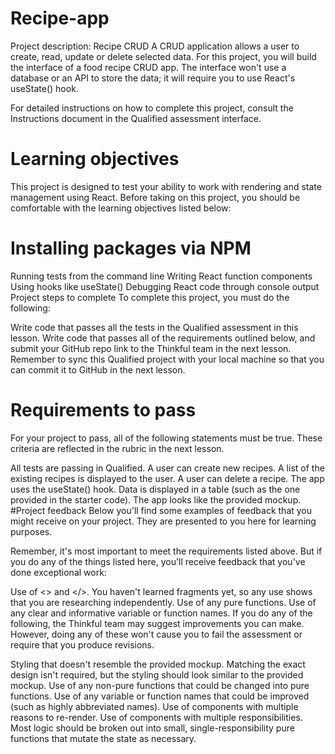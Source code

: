 # Recipe-app

Project description: Recipe CRUD
A CRUD application allows a user to create, read, update or delete selected data. For this project, you will build the interface of a food recipe CRUD app. The interface won't use a database or an API to store the data; it will require you to use React's useState() hook.

For detailed instructions on how to complete this project, consult the Instructions document in the Qualified assessment interface.

# Learning objectives
This project is designed to test your ability to work with rendering and state management using React. Before taking on this project, you should be comfortable with the learning objectives listed below:

# Installing packages via NPM
Running tests from the command line
Writing React function components
Using hooks like useState()
Debugging React code through console output
Project steps to complete
To complete this project, you must do the following:

Write code that passes all the tests in the Qualified assessment in this lesson.
Write code that passes all of the requirements outlined below, and submit your GitHub repo link to the Thinkful team in the next lesson.
Remember to sync this Qualified project with your local machine so that you can commit it to GitHub in the next lesson.

# Requirements to pass
For your project to pass, all of the following statements must be true. These criteria are reflected in the rubric in the next lesson.

All tests are passing in Qualified.
A user can create new recipes.
A list of the existing recipes is displayed to the user.
A user can delete a recipe.
The app uses the useState() hook.
Data is displayed in a table (such as the one provided in the starter code).
The app looks like the provided mockup.
#Project feedback Below you'll find some examples of feedback that you might receive on your project. They are presented to you here for learning purposes.

Remember, it's most important to meet the requirements listed above. But if you do any of the things listed here, you'll receive feedback that you've done exceptional work:

Use of <> and </>. You haven't learned fragments yet, so any use shows that you are researching independently.
Use of any pure functions.
Use of any clear and informative variable or function names.
If you do any of the following, the Thinkful team may suggest improvements you can make. However, doing any of these won't cause you to fail the assessment or require that you produce revisions.

Styling that doesn't resemble the provided mockup. Matching the exact design isn't required, but the styling should look similar to the provided mockup.
Use of any non-pure functions that could be changed into pure functions.
Use of any variable or function names that could be improved (such as highly abbreviated names).
Use of components with multiple reasons to re-render.
Use of components with multiple responsibilities. Most logic should be broken out into small, single-responsibility pure functions that mutate the state as necessary.
